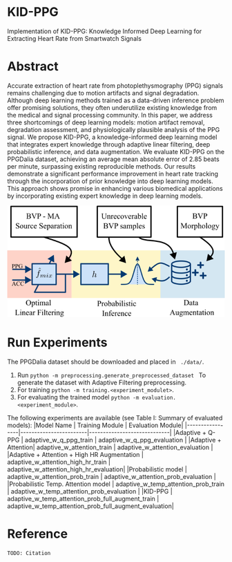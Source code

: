 # KID-PPG
Implementation of KID-PPG: Knowledge Informed Deep Learning for Extracting Heart Rate from Smartwatch Signals

# Abstract
Accurate extraction of heart rate from photoplethysmography (PPG) signals remains challenging due to motion artifacts and signal degradation. Although deep learning methods trained as a data-driven inference problem offer promising solutions, they often underutilize existing knowledge from the medical and signal processing community. In this paper, we address three shortcomings of deep learning models: motion artifact removal, degradation assessment, and physiologically plausible analysis of the PPG signal. We propose KID-PPG, a knowledge-informed deep learning model that integrates expert knowledge through adaptive linear filtering, deep probabilistic inference, and data augmentation. We evaluate KID-PPG on the PPGDalia dataset, achieving an average mean absolute error of 2.85 beats per minute, surpassing existing reproducible methods. Our results demonstrate a significant performance improvement in heart rate tracking through the incorporation of prior knowledge into deep learning models. This approach shows promise in enhancing various biomedical applications by incorporating existing expert knowledge in deep learning models.

![Knowledge-Informed deep-learning (DL) for heart-rate extraction (KID-PPG)](./figures/kid_ppg_banner.png)

# Run Experiments

The PPGDalia dataset should be downloaded and placed in ``` ./data/```.

1. Run ```python -m preprocessing.generate_preprocessed_dataset ``` To generate the dataset with Adaptive Filtering preprocessing.
2. For training ```python -m training.<experiment_modulet>```.
3. For evaluating the trained model ```python -m evaluation.<experiment_module>```.

The following experiments are available (see Table I: Summary of evaluated models):
|Model Name | Training Module | Evaluation Module|
|-----------------|------------------------|-----------------------------|
|Adaptive + Q-PPG | adaptive_w_q_ppg_train | adaptive_w_q_ppg_evaluation |
|Adaptive + Attention| adaptive_w_attention_train | adaptive_w_attention_evaluation |
|Adaptive + Attention + High HR Augmentation | adaptive_w_attention_high_hr_train | adaptive_w_attention_high_hr_evaluation|
|Probabilistic model | adaptive_w_attention_prob_train | adaptive_w_attention_prob_evaluation |
|Probabilistic Temp. Attention model | adaptive_w_temp_attention_prob_train | adaptive_w_temp_attention_prob_evaluation |
|KID-PPG | adaptive_w_temp_attention_prob_full_augment_train | adaptive_w_temp_attention_prob_full_augment_evaluation|

# Reference

```
TODO: Citation
```